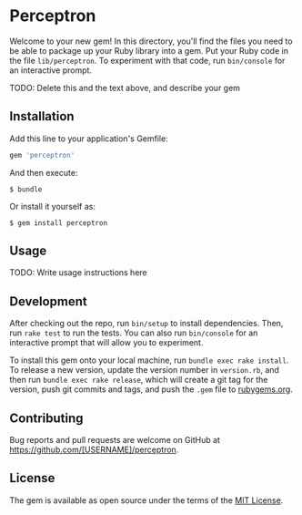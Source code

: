 # Perceptron

Welcome to your new gem! In this directory, you'll find the files you need to be able to package up your Ruby library into a gem. Put your Ruby code in the file `lib/perceptron`. To experiment with that code, run `bin/console` for an interactive prompt.

TODO: Delete this and the text above, and describe your gem

## Installation

Add this line to your application's Gemfile:

```ruby
gem 'perceptron'
```

And then execute:

    $ bundle

Or install it yourself as:

    $ gem install perceptron

## Usage

TODO: Write usage instructions here

## Development

After checking out the repo, run `bin/setup` to install dependencies. Then, run `rake test` to run the tests. You can also run `bin/console` for an interactive prompt that will allow you to experiment.

To install this gem onto your local machine, run `bundle exec rake install`. To release a new version, update the version number in `version.rb`, and then run `bundle exec rake release`, which will create a git tag for the version, push git commits and tags, and push the `.gem` file to [rubygems.org](https://rubygems.org).

## Contributing

Bug reports and pull requests are welcome on GitHub at https://github.com/[USERNAME]/perceptron.


## License

The gem is available as open source under the terms of the [MIT License](http://opensource.org/licenses/MIT).


